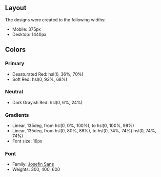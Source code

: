 
## Layout
The designs were created to the following widths:
- Mobile: 375px
- Desktop: 1440px
## Colors
### Primary
- Desaturated Red: hsl(0, 36%, 70%)
- Soft Red: hsl(0, 93%, 68%)
### Neutral
- Dark Grayish Red: hsl(0, 6%, 24%)
### Gradients
- Linear, 135deg, from hsl(0, 0%, 100%), to hsl(0, 100%, 98%)
- Linear, 135deg, from hsl(0, 80%, 86%), to hsl(0, 74%, 74%)
hsl(0, 74%, 74%)
- Font size: 16px
### Font
- Family: [Josefin Sans](https://fonts.google.com/specimen/Josefin+Sans)
- Weights: 300, 400, 600

